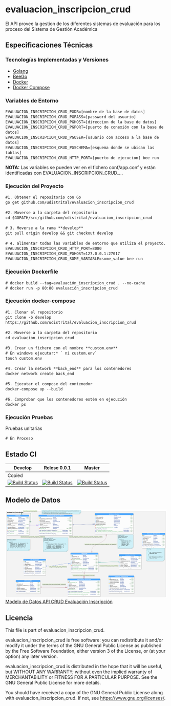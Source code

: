# evaluacion_inscripcion_crud
El API provee la gestion de los diferentes sistemas de evaluación para los proceso del Sistema de Gestión Académica


## Especificaciones Técnicas

### Tecnologías Implementadas y Versiones
* [Golang](https://github.com/udistrital/introduccion_oas/blob/master/instalacion_de_herramientas/golang.md)
* [BeeGo](https://github.com/udistrital/introduccion_oas/blob/master/instalacion_de_herramientas/beego.md)
* [Docker](https://docs.docker.com/engine/install/ubuntu/)
* [Docker Compose](https://docs.docker.com/compose/)

### Variables de Entorno
```shell
EVALUACION_INSCRIPCION_CRUD_PGDB=[nombre de la base de datos]
EVALUACION_INSCRIPCION_CRUD_PGPASS=[password del usuario]
EVALUACION_INSCRIPCION_CRUD_PGHOST=[direccion de la base de datos]
EVALUACION_INSCRIPCION_CRUD_PGPORT=[puerto de conexión con la base de datos]
EVALUACION_INSCRIPCION_CRUD_PGUSER=[usuario con acceso a la base de datos]
EVALUACION_INSCRIPCION_CRUD_PGSCHEMA=[esquema donde se ubican las tablas]
EVALUACION_INSCRIPCION_CRUD_HTTP_PORT=[puerto de ejecucion] bee run
```

**NOTA:** Las variables se pueden ver en el fichero conf/app.conf y están identificadas con EVALUACION_INSCRIPCION_CRUD_...

### Ejecución del Proyecto
```shell
#1. Obtener el repositorio con Go
go get github.com/udistrital/evaluacion_inscripcion_crud

#2. Moverse a la carpeta del repositorio
cd $GOPATH/src/github.com/udistrital/evaluacion_inscripcion_crud

# 3. Moverse a la rama **develop**
git pull origin develop && git checkout develop

# 4. alimentar todas las variables de entorno que utiliza el proyecto.
EVALUACION_INSCRIPCION_CRUD_HTTP_PORT=8080 EVALUACION_INSCRIPCION_CRUD_PGHOST=127.0.0.1:27017 EVALUACION_INSCRIPCION_CRUD_SOME_VARIABLE=some_value bee run
```

### Ejecución Dockerfile
```shell
# docker build --tag=evaluación_inscripcion_crud . --no-cache
# docker run -p 80:80 evaluación_inscripcion_crud
```

### Ejecución docker-compose
```shell
#1. Clonar el repositorio
git clone -b develop https://github.com/udistrital/evaluacion_inscripcion_crud

#2. Moverse a la carpeta del repositorio
cd evaluacion_inscripcion_crud

#3. Crear un fichero con el nombre **custom.env**
# En windows ejecutar:* ` ni custom.env`
touch custom.env

#4. Crear la network **back_end** para los contenedores
docker network create back_end

#5. Ejecutar el compose del contenedor
docker-compose up --build

#6. Comprobar que los contenedores estén en ejecución
docker ps
```

### Ejecución Pruebas

Pruebas unitarias
```shell
# En Proceso
```
## Estado CI

| Develop | Relese 0.0.1 | Master |
| -- | -- | -- |
| Copied
[![Build Status](https://hubci.portaloas.udistrital.edu.co/api/badges/udistrital/evaluacion_inscripcion_crud/status.svg?ref=refs/heads/develop)](https://hubci.portaloas.udistrital.edu.co/udistrital/evaluacion_inscripcion_crud) | [![Build Status](https://hubci.portaloas.udistrital.edu.co/api/badges/udistrital/evaluacion_inscripcion_crud/status.svg?ref=refs/heads/release/0.0.1)](https://hubci.portaloas.udistrital.edu.co/udistrital/evaluacion_inscripcion_crud) | [![Build Status](https://hubci.portaloas.udistrital.edu.co/api/badges/udistrital/evaluacion_inscripcion_crud/status.svg)](https://hubci.portaloas.udistrital.edu.co/udistrital/evaluacion_inscripcion_crud) |


## Modelo de Datos
![Modelo de Datos API CRUD Evaluación Inscripción](sql/evaluacion_inscripcion_V7.png)
[Modelo de Datos API CRUD Evaluación Inscripción](sql/evaluacion_inscripcion_V7.png)


## Licencia

This file is part of evaluacion_inscripcion_crud.

evaluacion_inscripcion_crud is free software: you can redistribute it and/or modify it under the terms of the GNU General Public License as published by the Free Software Foundation, either version 3 of the License, or (at your option) any later version.

evaluacion_inscripcion_crud is distributed in the hope that it will be useful, but WITHOUT ANY WARRANTY; without even the implied warranty of MERCHANTABILITY or FITNESS FOR A PARTICULAR PURPOSE. See the GNU General Public License for more details.

You should have received a copy of the GNU General Public License along with evaluacion_inscripcion_crud. If not, see https://www.gnu.org/licenses/.

